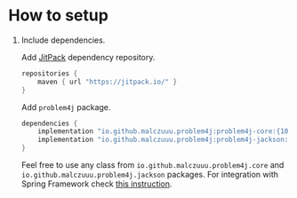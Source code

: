 # How to setup

1.  Include dependencies.

    Add [JitPack](https://jitpack.io/) dependency repository.

    ```groovy
    repositories {
        maven { url "https://jitpack.io/" }
    }
    ```

    Add `problem4j` package.

    ```groovy
    dependencies {
        implementation "io.github.malczuuu.problem4j:problem4j-core:{10-digits-of-commit-hash}"
        implementation "io.github.malczuuu.problem4j:problem4j-jackson:{10-digits-of-commit-hash}"
    }
    ```

    Feel free to use any class from `io.github.malczuuu.problem4j.core` and `io.github.malczuuu.problem4j.jackson` packages. For integration with Spring Framework check [this instruction](How-to-setup-with-Spring.md).
